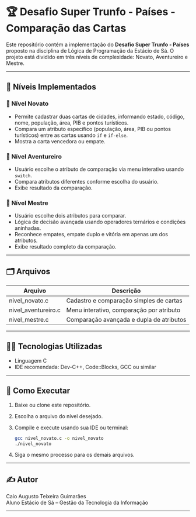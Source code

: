 # 🏆 Desafio Super Trunfo - Países - Comparação das Cartas

Este repositório contém a implementação do **Desafio Super Trunfo - Países** proposto na disciplina de Lógica de Programação da Estácio de Sá. O projeto está dividido em três níveis de complexidade: Novato, Aventureiro e Mestre.

---

## 🧩 Níveis Implementados

### 🥉 Nível Novato
- Permite cadastrar duas cartas de cidades, informando estado, código, nome, população, área, PIB e pontos turísticos.
- Compara um atributo específico (população, área, PIB ou pontos turísticos) entre as cartas usando `if` e `if-else`.
- Mostra a carta vencedora ou empate.

### 🥈 Nível Aventureiro
- Usuário escolhe o atributo de comparação via menu interativo usando `switch`.
- Compara atributos diferentes conforme escolha do usuário.
- Exibe resultado da comparação.

### 🥇 Nível Mestre
- Usuário escolhe dois atributos para comparar.
- Lógica de decisão avançada usando operadores ternários e condições aninhadas.
- Reconhece empates, empate duplo e vitória em apenas um dos atributos.
- Exibe resultado completo da comparação.

---

## 🗂 Arquivos

| Arquivo            | Descrição                                      |
|--------------------|------------------------------------------------|
| nivel_novato.c     | Cadastro e comparação simples de cartas        |
| nivel_aventureiro.c| Menu interativo, comparação por atributo       |
| nivel_mestre.c     | Comparação avançada e dupla de atributos       |

---

## 👨‍💻 Tecnologias Utilizadas
- Linguagem C
- IDE recomendada: Dev-C++, Code::Blocks, GCC ou similar

---

## 🚩 Como Executar

1. Baixe ou clone este repositório.
2. Escolha o arquivo do nível desejado.
3. Compile e execute usando sua IDE ou terminal:

   ```bash
   gcc nivel_novato.c -o nivel_novato
   ./nivel_novato
   ```

4. Siga o mesmo processo para os demais arquivos.

---

## ✍️ Autor

Caio Augusto Teixeira Guimarães  
Aluno Estácio de Sá – Gestão da Tecnologia da Informação

---
